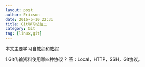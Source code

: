 ```yaml
---
layout: post
author: Ericson
date: 2016-5-10 22:31
title: Git学习总结二
category: Git
tag: [linux,git]
---
```


本文主要学习自[教程](https://git-scm.com/book/en/v2)和[教程](http://backlogtool.com/git-guide/cn/intro/intro1_1.html)

1.Git传输资料使用哪四种协议？
答：Local，HTTP，SSH，Git协议。
